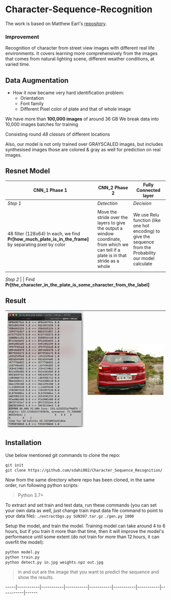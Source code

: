 # Character-Sequence-Recognition

The work is based on Matthew Earl's [repository](https://github.com/matthewearl/deep-anpr).

### Improvement
Recognition of character from street view images with different real life environments. It covers learning more comprehensively from the images that comes from natural lighting scene, different weather conditions, at varied time.

## Data Augmentation

* How it now became very hard identification problem: 
	* Orientation
	* Font family
	* Different Pixel color of plate and that of whole image

We have more than **100,000 images** of around 36 GB 
We break data into 10,000 images batches for training

Consisting round *48 classes* of different locations

Also, our model is not only trained over GRAYSCALED images, 
but includes synthesised images those are colored & gray as well for prediction on real images.

## Resnet Model

**CNN_1 Phase 1** | **CNN_2 Phase 2** | **Fully Connected layer**
------------|------------|-----------
*Step 1*      | *Detection* | *Decision*
 | | 
48 filter (128x64) In each, we find  **Pr[how_much_plate_is_in_the_frame]** by separating pixel by color | Move the stride over the layers to give the output a window coordinate, from which we can tell if a plate is in that stride as a whole | We use Relu function (like one hot encoding) to give the sequence from the Probability our model calculate
| |
*Step 2* 
| |
Find **Pr[the_character_in_the_plate_is_some_character_from_the_label]**

## Result

<img src="https://github.com/shashankdahiya/Character-Sequence-Recognition-/blob/master/Training_Accuracy.png" width="250"> | <img src="https://github.com/shashankdahiya/Character-Sequence-Recognition-/blob/master/out_4_1.jpg" width="250">
-----|------
## Installation
Use below mentioned git commands to clone the repo:
```
git init
git clone https://github.com/sdahi002/Character_Sequence_Recognition/
```

Now from the same directory where repo has been cloned, in the same order, run following python scripts:
> Python 3.7+ 

To extract and set train and test data, run these commands (you can set your own data as well, just change train input data file command to point to your data file):
`./extractbgs.py SUN397.tar.gz`
`./gen.py 1000`

Setup the model, and train the model. Training model can take around 4 to 6 hours, but if you train it more than that time, then it will improve the model's performance until some extent (do not train for more than 12 hours, it can overfit the model):
```
python model.py
python train.py
python detect.py in.jpg weights.npz out.jpg
```
> in and out are the image that you want to predict the sequence and show the results.

-----|-----------|-----------|-----------|-----------|-----------|-----------|-----------|------
